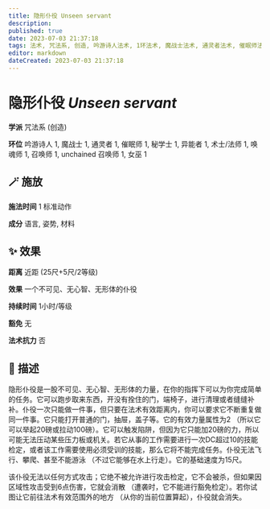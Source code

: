 ```yaml
---
title: 隐形仆役 Unseen servant
description: 
published: true
date: 2023-07-03 21:37:18
tags: 法术, 咒法系, 创造, 吟游诗人法术, 1环法术, 魔战士法术, 通灵者法术, 催眠师法术, 秘学士法术, 异能者法术, 术士/法师法术, 唤魂师法术, 召唤师法术, unchained 召唤师法术, 女巫法术
editor: markdown
dateCreated: 2023-07-03 21:37:18
---
```


# **隐形仆役** *Unseen servant*

**学派** 咒法系 (创造) 

**环位** 吟游诗人 1, 魔战士 1, 通灵者 1, 催眠师 1, 秘学士 1, 异能者 1, 术士/法师 1, 唤魂师 1, 召唤师 1, unchained 召唤师 1, 女巫 1

## 🪄 施放

**施法时间** 1 标准动作

**成分** 语言, 姿势, 材料

## ✨ 效果  

**距离** 近距 (25尺+5尺/2等级) 

**效果** 一个不可见、无心智、无形体的仆役 

**持续时间** 1小时/等级 

**豁免** 无

**法术抗力** 否

## 📖 描述

隐形仆役是一股不可见、无心智、无形体的力量，在你的指挥下可以为你完成简单的任务。它可以跑步取来东西，开没有拴住的门，端椅子，进行清理或者缝缝补补。仆役一次只能做一件事，但只要在法术有效距离内，你可以要求它不断重复做同一件事。它只能打开普通的门，抽屉，盖子等。它的有效力量属性为2 （所以它可以举起20磅或拉动100磅）。它可以触发陷阱，但因为它只能加20磅的力，所以可能无法压动某些压力板或机关。若它从事的工作需要进行一次DC超过10的技能检定，或者该工作需要使用必须受训的技能，那么它将不能完成任务。仆役无法飞行、攀爬、甚至不能游泳 （不过它能够在水上行走）。它的基础速度为15尺。

该仆役无法以任何方式攻击；它绝不被允许进行攻击检定，它不会被杀，但如果因区域性攻击受到6点伤害，它就会消散 （遭袭时，它不能进行豁免检定）。若你试图让它前往法术有效范围外的地方 （从你的当前位置算起），仆役就会消失。
    